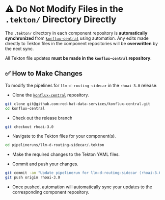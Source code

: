 # ⚠️ Do Not Modify Files in the `.tekton/` Directory Directly

The `.tekton/` directory in each component repository is **automatically synchronized** from [`konflux-central`](https://github.com/red-hat-data-services/konflux-central) using automation. Any edits made directly to Tekton files in the component repositories will be **overwritten** by the next sync.

All Tekton file updates **must be made in the `konflux-central` repository**.

## ✅ How to Make Changes

To modify the pipelines for `llm-d-routing-sidecar` in the `rhoai-3.0` release:

- Clone the [`konflux-central`](https://github.com/red-hat-data-services/konflux-central) repository.

```bash
git clone git@github.com:red-hat-data-services/konflux-central.git
cd konflux-central
```

- Check out the release branch

```bash
git checkout rhoai-3.0
```

- Navigate to the Tekton files for your component(s).

```bash
cd pipelineruns/llm-d-routing-sidecar/.tekton
```

- Make the required changes to the Tekton YAML files.

- Commit and push your changes.

```bash
git commit -am "Update pipelinerun for llm-d-routing-sidecar (rhoai-3.0)"
git push origin rhoai-3.0
```

- Once pushed, automation will automatically sync your updates to the corresponding component repository.

